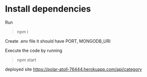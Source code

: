 # Install dependencies

Run
> npm i

Create .env file it should have PORT, MONGODB_URI

Execute the code by running
> npm start 

deployed site https://polar-atoll-76444.herokuapp.com/api/category


